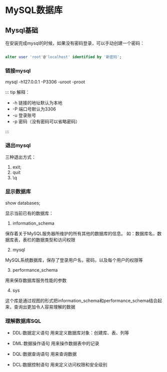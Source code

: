 # MySQL数据库

## Mysql基础

在安装完成mysql的时候，如果没有密码登录，可以手动创建一个密码：

```sql

alter user 'root'@'localhost' identified by '新密码';

```

### 链接mysql

mysql -h127.0.0.1 -P3306 -uroot -proot

::: tip 解释：

 * -h 链接的地址默认为本地
 * -P 端口号默认为3306
 * -u 登录账号
 * -p 密码（没有密码可以省略密码）
 
:::

### 退出mysql

三种退出方式：

1. exit;
2. quit
3. \q

### 显示数据库

show databases;

显示当前已有的数据库：
1. information_schema

保存着关于MySQL服务器所维护的所有其他的数据库的信息。
如：数据库名，数据库表，表栏的数据类型和访问权限

2. mysql

MySQL系统数据库，保存了登录用户名，密码，以及每个用户的权限等

3. performance_schema

用来保存数据库服务性能的参数

4. sys

这个库是通过视图的形式把information_schema和performance_schema结合起来，查询出更加令人容易理解的数据

### 理解数据库SQL

* DDL:数据定义语句
    用来定义数据库对象：创建库、表、列等

* DML:数据操作语句
    用来操作数据表中的记录

* DQL:数据查询语句
    用来查询数据

* DCL:数据控制语句
    用来定义访问权限和安全级别


